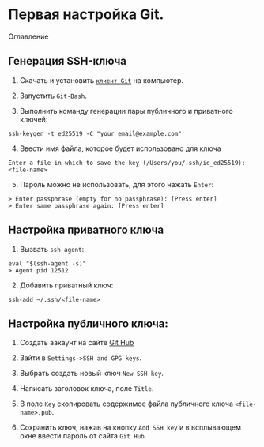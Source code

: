 # Первая настройка Git.

Оглавление

## Генерация SSH-ключа

1. Скачать и установить [`клиент Git`](https://git-scm.com/) на компьютер.

2. Запустить `Git-Bash`.

3. Выполнить команду генерации пары публичного и приватного ключей:
```
ssh-keygen -t ed25519 -C "your_email@example.com"
```

4. Ввести имя файла, которое будет использовано для ключа
```
Enter a file in which to save the key (/Users/you/.ssh/id_ed25519): <file-name>
```

5. Пароль можно не использовать, для этого нажать `Enter`:
```
> Enter passphrase (empty for no passphrase): [Press enter]
> Enter same passphrase again: [Press enter]
```

## Настройка приватного ключа

1. Вызвать `ssh-agent`:
```
eval "$(ssh-agent -s)"
> Agent pid 12512
```

2. Добавить приватный ключ:
```
ssh-add ~/.ssh/<file-name>
```

## Настройка публичного ключа:

1. Создать аакаунт на сайте [Git Hub](https://github.com)

2. Зайти в `Settings->SSH and GPG keys`.

3. Выбрать создать новый ключ `New SSH key`.

4. Написать заголовок ключа, поле `Title`.

5. В поле `Key` скопировать содержимое файла публичного ключа `<file-name>.pub`.

6. Сохранить ключ, нажав на кнопку `Add SSH key` и в всплывающем окне ввести пароль от сайта `Git Hub`.